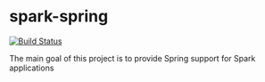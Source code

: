 # spark-spring
[![Build Status](https://travis-ci.org/rascorp/spark-spring.svg?branch=master)](https://travis-ci.org/rascorp/spark-spring)

The main goal of this project is to provide Spring support for Spark applications

